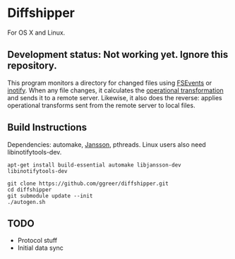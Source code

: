 # Diffshipper

For OS X and Linux.

## Development status: Not working yet. Ignore this repository.

This program monitors a directory for changed files using [FSEvents](http://en.wikipedia.org/wiki/FSEvents) or [inotify](http://en.wikipedia.org/wiki/Inotify). When any file changes, it calculates the [operational transformation](http://en.wikipedia.org/wiki/Operational_transformation) and sends it to a remote server. Likewise, it also does the reverse: applies operational transforms sent from the remote server to local files.

## Build Instructions

Dependencies: automake, [Jansson](http://www.digip.org/jansson/), pthreads. Linux users also need libinotifytools-dev.

    apt-get install build-essential automake libjansson-dev libinotifytools-dev

    git clone https://github.com/ggreer/diffshipper.git
    cd diffshipper
    git submodule update --init
    ./autogen.sh

## TODO

* Protocol stuff
* Initial data sync
